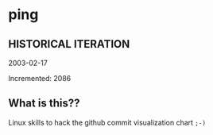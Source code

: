 # ping

## HISTORICAL ITERATION
2003-02-17

Incremented: 2086

## What is this?? 
Linux skills to hack the github commit visualization chart `;-)`
